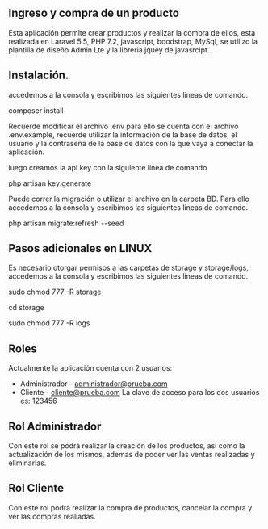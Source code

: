 
## Ingreso y compra de un producto

Esta aplicación permite crear productos y realizar la compra de ellos, esta realizada en Laravel 5.5, PHP 7.2, javascript, boodstrap, MySql, se utilizo la plantilla de diseño Admin Lte y la libreria jquey de javasrcipt.

## Instalación.

accedemos a la consola y escribimos las siguientes lineas de comando.

composer install

Recuerde modificar el archivo .env para ello se cuenta con el archivo .env.example, recuerde utilizar la información de la base de datos, el usuario y la contraseña de la base de datos con la que vaya a conectar la aplicación.  

luego creamos la api key con la siguiente linea de comando 

php artisan key:generate

Puede correr la migración o utilizar el archivo en la carpeta BD. Para ello accedemos a la consola y escribimos las siguientes lineas de comando.

php artisan migrate:refresh --seed

## Pasos adicionales en LINUX

Es necesario otorgar permisos a las carpetas de storage y storage/logs, accedemos a la consola y escribimos las siguientes lineas de comando.

sudo chmod 777 -R storage

cd storage

sudo chmod 777 -R logs

## Roles

Actualmente la aplicación cuenta con 2 usuarios:

- Administrador - administrador@prueba.com
- Cliente - cliente@prueba.com
La clave de acceso para los dos usuarios es: 123456

## Rol Administrador

Con este rol se podrá realizar la creación de los productos, así como la actualización de los mismos, ademas de poder ver las ventas realizadas y eliminarlas.

## Rol Cliente

Con este rol podrá realizar la compra de productos, cancelar la compra y ver las compras realiadas.


